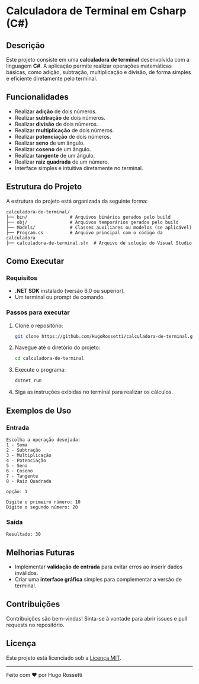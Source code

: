 # Calculadora de Terminal em Csharp (C#)

## Descrição

Este projeto consiste em uma **calculadora de terminal** desenvolvida com a linguagem **C#**. A aplicação permite realizar operações matemáticas básicas, como adição, subtração, multiplicação e divisão, de forma simples e eficiente diretamente pelo terminal.

## Funcionalidades

- Realizar **adição** de dois números.
- Realizar **subtração** de dois números.
- Realizar **divisão** de dois números.
- Realizar **multiplicação** de dois números.
- Realizar **potenciação** de dois números.
- Realizar **seno** de um ângulo.
- Realizar **coseno** de um ângulo.
- Realizar **tangente** de um ângulo.
- Realizar **raiz quadrada** de um número.
- Interface simples e intuitiva diretamente no terminal.

## Estrutura do Projeto

A estrutura do projeto está organizada da seguinte forma:

```
calculadora-de-terminal/
├── bin/                # Arquivos binários gerados pelo build
├── obj/                # Arquivos temporários gerados pelo build
├── Models/             # Classes auxiliares ou modelos (se aplicável)
├── Program.cs          # Arquivo principal com o código da calculadora
├── calculadora-de-terminal.sln  # Arquivo de solução do Visual Studio
```

## Como Executar

### Requisitos

- **.NET SDK** instalado (versão 6.0 ou superior).
- Um terminal ou prompt de comando.

### Passos para executar

1. Clone o repositório:

   ```bash
   git clone https://github.com/HugoRossetti/calculadora-de-terminal.git
   ```

2. Navegue até o diretório do projeto:

   ```bash
   cd calculadora-de-terminal
   ```

3. Execute o programa:

   ```bash
   dotnet run
   ```

4. Siga as instruções exibidas no terminal para realizar os cálculos.

## Exemplos de Uso

### Entrada

```
Escolha a operação desejada:
1 - Soma
2 - Subtração
3 - Multiplicação
4 - Potenciação
5 - Seno
6 - Coseno
7 - Tangente
8 - Raiz Quadrada

opção: 1

Digite o primeiro número: 10
Digite o segundo número: 20
```

### Saída

```
Resultado: 30
```

## Melhorias Futuras

- Implementar **validação de entrada** para evitar erros ao inserir dados inválidos.
- Criar uma **interface gráfica** simples para complementar a versão de terminal.

## Contribuições

Contribuições são bem-vindas! Sinta-se à vontade para abrir issues e pull requests no repositório.

## Licença

Este projeto está licenciado sob a [Licença MIT](LICENSE).

---

Feito com ❤️ por Hugo Rossetti
